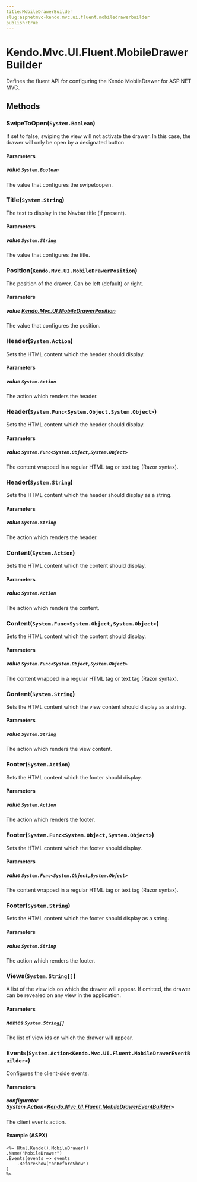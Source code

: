 ```yaml
---
title:MobileDrawerBuilder
slug:aspnetmvc-kendo.mvc.ui.fluent.mobiledrawerbuilder
publish:true
---
```


# Kendo.Mvc.UI.Fluent.MobileDrawerBuilder
Defines the fluent API for configuring the Kendo MobileDrawer for ASP.NET MVC.



## Methods

### SwipeToOpen(`System.Boolean`)
If set to false, swiping the view will not activate the drawer. In this case, the drawer will only be open by a designated button


#### Parameters

##### value `System.Boolean`
The value that configures the swipetoopen.





### Title(`System.String`)
The text to display in the Navbar title (if present).


#### Parameters

##### value `System.String`
The value that configures the title.





### Position(`Kendo.Mvc.UI.MobileDrawerPosition`)
The position of the drawer. Can be left (default) or right.


#### Parameters

##### value [Kendo.Mvc.UI.MobileDrawerPosition](/kendo-ui/api/wrappers/aspnet-mvc/Kendo.Mvc.UI/MobileDrawerPosition)
The value that configures the position.





### Header(`System.Action`)
Sets the HTML content which the header should display.


#### Parameters

##### value `System.Action`
The action which renders the header.





### Header(`System.Func<System.Object,System.Object>`)
Sets the HTML content which the header should display.


#### Parameters

##### value `System.Func<System.Object,System.Object>`
The content wrapped in a regular HTML tag or text tag (Razor syntax).





### Header(`System.String`)
Sets the HTML content which the header should display as a string.


#### Parameters

##### value `System.String`
The action which renders the header.





### Content(`System.Action`)
Sets the HTML content which the content should display.


#### Parameters

##### value `System.Action`
The action which renders the content.





### Content(`System.Func<System.Object,System.Object>`)
Sets the HTML content which the content should display.


#### Parameters

##### value `System.Func<System.Object,System.Object>`
The content wrapped in a regular HTML tag or text tag (Razor syntax).





### Content(`System.String`)
Sets the HTML content which the view content should display as a string.


#### Parameters

##### value `System.String`
The action which renders the view content.





### Footer(`System.Action`)
Sets the HTML content which the footer should display.


#### Parameters

##### value `System.Action`
The action which renders the footer.





### Footer(`System.Func<System.Object,System.Object>`)
Sets the HTML content which the footer should display.


#### Parameters

##### value `System.Func<System.Object,System.Object>`
The content wrapped in a regular HTML tag or text tag (Razor syntax).





### Footer(`System.String`)
Sets the HTML content which the footer should display as a string.


#### Parameters

##### value `System.String`
The action which renders the footer.





### Views(`System.String[]`)
A list of the view ids on which the drawer will appear. If omitted, the drawer can be revealed on any view in the application.


#### Parameters

##### names `System.String[]`
The list of view ids on which the drawer will appear.





### Events(`System.Action<Kendo.Mvc.UI.Fluent.MobileDrawerEventBuilder>`)
Configures the client-side events.


#### Parameters

##### configurator System.Action<[Kendo.Mvc.UI.Fluent.MobileDrawerEventBuilder](/kendo-ui/api/wrappers/aspnet-mvc/Kendo.Mvc.UI.Fluent/MobileDrawerEventBuilder)>
The client events action.




#### Example (ASPX)
    <%= Html.Kendo().MobileDrawer()
    .Name("MobileDrawer")
    .Events(events => events
        .BeforeShow("onBeforeShow")
    )
    %>



